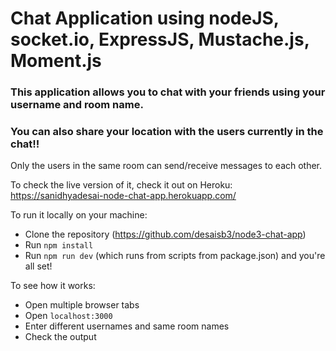 # Chat Application using nodeJS, socket.io, ExpressJS, Mustache.js, Moment.js 

### This application allows you to chat with your friends using your username and room name. 
### You can also share your location with the users currently in the chat!!


Only the users in the same room can send/receive messages to each other. 

To check the live version of it, check it out on Heroku: 
https://sanidhyadesai-node-chat-app.herokuapp.com/

To run it locally on your machine:
 
-  Clone the repository (https://github.com/desaisb3/node3-chat-app)
-  Run `npm install`
-  Run `npm run dev` (which runs from scripts from package.json) and you're all set!



To see how it works:
-  Open multiple browser tabs
-  Open `localhost:3000`
-  Enter different usernames and same room names 
-  Check the output

